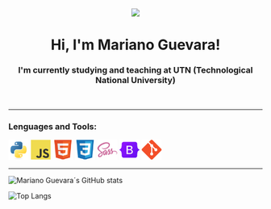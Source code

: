 <div id="header" align="center">
    <img src="https://media.giphy.com/media/yALcFbrKshfoY/giphy.gif" width="200" align="center" />
    <h1 align="center">Hi, I'm Mariano Guevara!</h1>
    <h3>
        I'm currently studying and teaching at UTN (Technological National University)
    </h3>
    <br/>
    
</div>

---

<div id="tools" align="left">
    <h3>
        Lenguages and Tools:
    </h3>
    <div align="left">
        <img src="https://github.com/devicons/devicon/blob/master/icons/python/python-original.svg" title="PYTHON" width="40" height="40"/>
        <img src="https://github.com/devicons/devicon/blob/master/icons/javascript/javascript-original.svg" title="JS" width="40" height="40"/>
        <img src="https://github.com/devicons/devicon/blob/master/icons/html5/html5-original.svg" title="HTML" width="40" height="40"/>
        <img src="https://github.com/devicons/devicon/blob/master/icons/css3/css3-original.svg" title="CSS" width="40" height="40"/>
        <img src="https://github.com/devicons/devicon/blob/master/icons/sass/sass-original.svg" title="SASS" width="40" height="40"/>
        <img src="https://github.com/devicons/devicon/blob/master/icons/bootstrap/bootstrap-original.svg" title="BOOTSTRAP" width="40" height="40"/>
        <img src="https://github.com/devicons/devicon/blob/master/icons/git/git-original.svg" title="GIT" width="40" height="40"/>
    </div>

</div>

---

![Mariano Guevara´s GitHub stats](https://github-readme-stats.vercel.app/api?username=MarianoGuevara&show_icons=true&theme=tokyonight)

![Top Langs](https://github-readme-stats.vercel.app/api/top-langs/?username=MarianoGuevara&theme=tokyonight&hide_progress=false)

